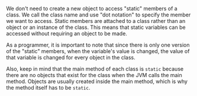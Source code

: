 We don't need to create a new object to access "static" members of a class. We call the class name and use "dot notation" to specify the member we want to access. Static members are attached to a class rather than an object or an instance of the class. This means that static variables can be accessed without requiring an object to be made. 
                						
As a programmer, it is important to note that since there is only one version of the "static" members, when the variable's value is changed, the value of that variable is changed for every object in the class.

Also, keep in mind that the main method of each class is `static` because there are no objects that exist for the class when the JVM calls the main method. Objects are usually created inside the main method, which is why the method itself has to be `static`.

